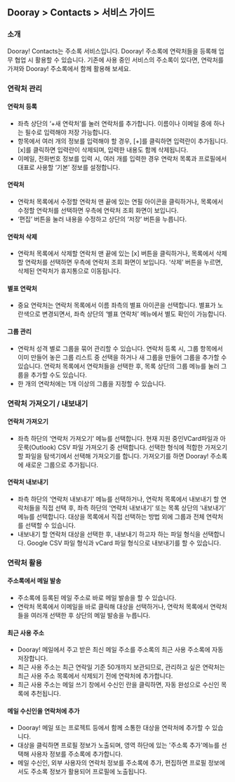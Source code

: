 ## Dooray > Contacts > 서비스 가이드 

### 소개

Dooray! Contacts는 주소록 서비스입니다. Dooray! 주소록에 연락처들을 등록해 업무 협업 시 활용할 수 있습니다. 
기존에 사용 중인 서비스의 주소록이 있다면, 연락처를 가져와 Dooray! 주소록에서 함께 활용해 보세요. 

### 연락처 관리

#### 연락처 등록

- 좌측 상단의 ‘+새 연락처’를 눌러 연락처를 추가합니다. 이름이나 이메일 중에 하나는 필수로 입력해야 저장 가능합니다. 
- 항목에서 여러 개의 정보를 입력해야 할 경우, [+]를 클릭하면 입력란이 추가됩니다. [x]를 클릭하면 입력란이 삭제되며, 입력한 내용도 함께 삭제됩니다. 
- 이메일, 전화번호 정보를 입력 시, 여러 개를 입력한 경우 연락처 목록과 프로필에서 대표로 사용할 ‘기본’ 정보를 설정합니다.  

#### 연락처 

- 연락처 목록에서 수정할 연락처 맨 끝에 있는 연필 아이콘을 클릭하거나, 목록에서 수정할 연락처를 선택하면 우측에 연락처 조회 화면이 보입니다.
- ‘편집’ 버튼을 눌러 내용을 수정하고 상단의 ‘저장’ 버튼을 누릅니다. 

#### 연락처 삭제

- 연락처 목록에서 삭제할 연락처 맨 끝에 있는 [x] 버튼을 클릭하거나, 목록에서 삭제할 연락처를 선택하면 우측에 연락처 조회 화면이 보입니다. ‘삭제’ 버튼을 누르면, 삭제된 연락처가 휴지통으로 이동됩니다.  

#### 별표 연락처  
- 중요 연락처는 연락처 목록에서 이름 좌측의 별표 아이콘을 선택합니다. 별표가 노란색으로 변경되면서, 좌측 상단의 ‘별표 연락처’ 메뉴에서 별도 확인이 가능합니다. 

#### 그룹 관리 
- 연락처 성격 별로 그룹을 묶어 관리할 수 있습니다. 연락처 등록 시, 그룹 항목에서 이미 만들어 놓은 그룹 리스트 중 선택을 하거나 새 그룹을 만들어 그룹을 추가할 수 있습니다. 연락처 목록에서 연락처들을 선택한 후, 목록 상단의 그룹 메뉴를 눌러 그룹을 추가할 수도 있습니다. 
- 한 개의 연락처에는 1개 이상의 그룹을 지정할 수 있습니다. 

### 연락처 가져오기 / 내보내기  

#### 연락처 가져오기 
- 좌측 하단의 ‘연락처 가져오기’ 메뉴를 선택합니다. 현재 지원 중인VCard파일과 아웃룩(Outlook) CSV 파일 가져오기 중 선택합니다. 선택한 형식에 적합한 가져오기 할 파일을 탐색기에서 선택해 가져오기를 합니다. 가져오기를 하면 Dooray! 주소록에 새로운 그룹으로 추가됩니다.   

#### 연락처 내보내기
- 좌측 하단의 ‘연락처 내보내기’ 메뉴를 선택하거나, 연락처 목록에서 내보내기 할 연락처들을 직접 선택 후, 좌측 하단의 ‘연락처 내보내기’ 또는 목록 상단의 ‘내보내기’ 메뉴를 선택합니다. 대상을 목록에서 직접 선택하는 방법 외에 그룹과 전체 연락처를 선택할 수 있습니다. 
- 내보내기 할 연락처 대상을 선택한 후, 내보내기 하고자 하는 파일 형식을 선택합니다. Google CSV 파일 형식과 vCard 파일 형식으로 내보내기를 할 수 있습니다. 

### 연락처 활용

#### 주소록에서 메일 발송 

- 주소록에 등록된 메일 주소로 바로  메일 발송을 할 수 있습니다. 
- 연락처 목록에서 이메일을 바로 클릭해 대상을 선택하거나, 연락처 목록에서 연락처들을 여러개 선택한 후 상단의 메일 발송을 누릅니다. 

#### 최근 사용 주소 

- Dooray! 메일에서 주고 받은 최신 메일 주소를 주소록의 최근 사용 주소록에 자동 저장합니다.  
- 최근 사용 주소는  최근 연락일 기준 50개까지 보관되므로, 관리하고 싶은 연락처는 최근 사용 주소 목록에서 삭제되기 전에 연락처에 추가합니다. 
- 최근 사용 주소는 메일 쓰기 창에서 수신인 란을 클릭하면, 자동 완성으로 수신인 목록에 추천됩니다.  

#### 메일 수신인을 연락처에 추가 

- Dooray! 메일 또는 프로젝트 등에서 함께 소통한 대상을 연락처에 추가할 수 있습니다. 
- 대상을 클릭하면 프로필 정보가 노출되며, 영역 하단에 있는 '주소록 추가'메뉴를 선택해 사용자 정보를 주소록에 추가합니다. 
- 메일 수신인, 외부 사용자의 연락처 정보를 주소록에 추가, 편집하면 프로필 정보에서도 주소록 정보가 활용되어 프로필에 노출됩니다.



